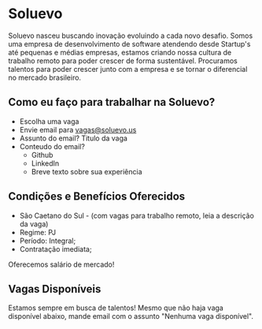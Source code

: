 # Soluevo
Soluevo nasceu buscando inovação evoluindo a cada novo desafio. 
Somos uma empresa de desenvolvimento de software atendendo desde Startup's até pequenas e médias empresas, estamos criando nossa cultura de trabalho remoto para poder crescer de forma sustentável.
Procuramos talentos para poder crescer junto com a empresa e se tornar o diferencial no mercado brasileiro.

## Como eu faço para trabalhar na Soluevo?

- Escolha uma vaga
- Envie email para vagas@soluevo.us
- Assunto do email? Titulo da vaga
- Conteudo do email?
  * Github
  * LinkedIn
  * Breve texto sobre sua experiência

## Condições e Benefícios Oferecidos

- São Caetano do Sul - (com vagas para trabalho remoto, leia a descrição da vaga)
- Regime: PJ
- Período: Integral;
- Contratação imediata;

Oferecemos salário de mercado!

## Vagas Disponíveis

Estamos sempre em busca de talentos! Mesmo que não haja vaga disponível abaixo, mande email com o assunto "Nenhuma vaga disponível".
